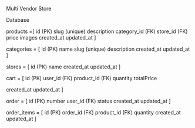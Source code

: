 Multi Vendor Store

Database

products =[
id (PK)
slug (unique)
description
category_id (FK)
store_id (FK)
price
images
created_at
updated_at
]

categories = [
id (PK)
name
slug (unique)
description
created_at
updated_at
]

stores = [
id (PK)
name
created_at
updated_at
]

cart = [
id (PK)
user_id (FK)
product_id (FK)
quantity
totalPrice

created_at
updated_at
]

order = [
id (PK)
number
user_id (FK)
status
created_at
updated_at
]

order_items = [
id (PK)
order_id (FK)
product_id (FK)
quantity
created_at
updated_at
]
